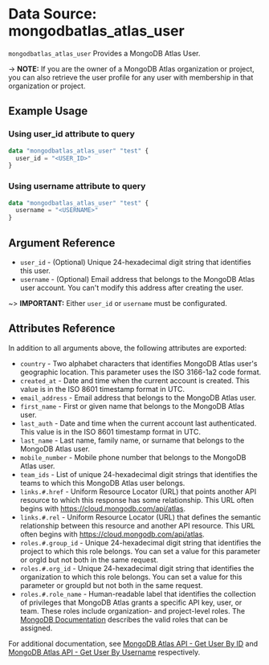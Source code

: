 # Data Source: mongodbatlas_atlas_user

`mongodbatlas_atlas_user` Provides a MongoDB Atlas User.

-> **NOTE:** If you are the owner of a MongoDB Atlas organization or project, you can also retrieve the user profile for any user with membership in that organization or project.

## Example Usage

### Using user_id attribute to query
```terraform
data "mongodbatlas_atlas_user" "test" {
  user_id = "<USER_ID>"
}
```

### Using username attribute to query
```terraform
data "mongodbatlas_atlas_user" "test" {
  username = "<USERNAME>"
}
```

## Argument Reference

* `user_id` - (Optional) Unique 24-hexadecimal digit string that identifies this user.
* `username` - (Optional) Email address that belongs to the MongoDB Atlas user account. You can't modify this address after creating the user.

~> **IMPORTANT:** Either `user_id` or `username` must be configurated.

## Attributes Reference

In addition to all arguments above, the following attributes are exported:
* `country` - Two alphabet characters that identifies MongoDB Atlas user's geographic location. This parameter uses the ISO 3166-1a2 code format.
* `created_at` - Date and time when the current account is created. This value is in the ISO 8601 timestamp format in UTC.
* `email_address` - Email address that belongs to the MongoDB Atlas user.
* `first_name` - First or given name that belongs to the MongoDB Atlas user.
* `last_auth` - Date and time when the current account last authenticated. This value is in the ISO 8601 timestamp format in UTC.
* `last_name` - Last name, family name, or surname that belongs to the MongoDB Atlas user.
* `mobile_number` - Mobile phone number that belongs to the MongoDB Atlas user.
* `team_ids` - List of unique 24-hexadecimal digit strings that identifies the teams to which this MongoDB Atlas user belongs.
* `links.#.href` - Uniform Resource Locator (URL) that points another API resource to which this response has some relationship. This URL often begins with https://cloud.mongodb.com/api/atlas.
* `links.#.rel` - Uniform Resource Locator (URL) that defines the semantic relationship between this resource and another API resource. This URL often begins with https://cloud.mongodb.com/api/atlas.
* `roles.#.group_id` - Unique 24-hexadecimal digit string that identifies the project to which this role belongs. You can set a value for this parameter or orgId but not both in the same request.
* `roles.#.org_id` - Unique 24-hexadecimal digit string that identifies the organization to which this role belongs. You can set a value for this parameter or groupId but not both in the same request.
* `roles.#.role_name` - Human-readable label that identifies the collection of privileges that MongoDB Atlas grants a specific API key, user, or team. These roles include organization- and project-level roles. The [MongoDB Documentation](https://www.mongodb.com/docs/atlas/reference/user-roles/#service-user-roles) describes the valid roles that can be assigned.

  
For additional documentation, see [MongoDB Atlas API - Get User By ID](https://www.mongodb.com/docs/atlas/reference/api-resources-spec/#tag/MongoDB-Cloud-Users/operation/getUser) and [MongoDB Atlas API - Get User By Username](https://www.mongodb.com/docs/atlas/reference/api-resources-spec/#tag/MongoDB-Cloud-Users/operation/getUserByUsername) respectively.
